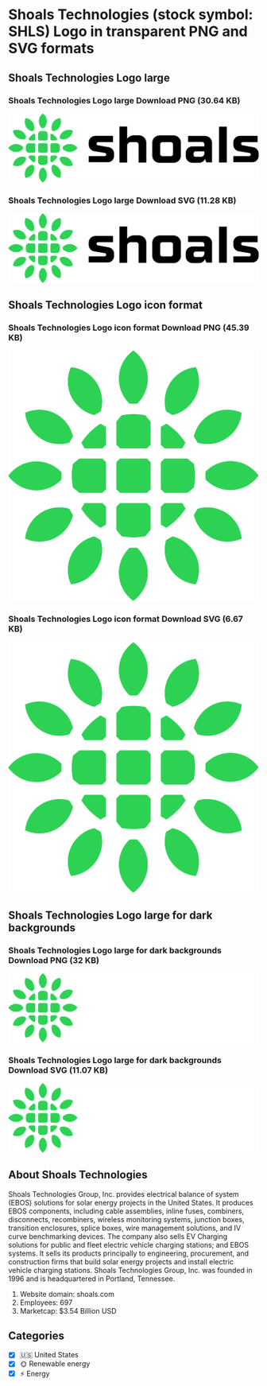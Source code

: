 # Shoals Technologies (stock symbol: SHLS) Logo in transparent PNG and SVG formats

## Shoals Technologies Logo large

### Shoals Technologies Logo large Download PNG (30.64 KB)

![Shoals Technologies Logo large Download PNG (30.64 KB)](/img/orig/SHLS_BIG-f385adef.png)

### Shoals Technologies Logo large Download SVG (11.28 KB)

![Shoals Technologies Logo large Download SVG (11.28 KB)](/img/orig/SHLS_BIG-2dffc9c3.svg)

## Shoals Technologies Logo icon format

### Shoals Technologies Logo icon format Download PNG (45.39 KB)

![Shoals Technologies Logo icon format Download PNG (45.39 KB)](/img/orig/SHLS-d0ac77a1.png)

### Shoals Technologies Logo icon format Download SVG (6.67 KB)

![Shoals Technologies Logo icon format Download SVG (6.67 KB)](/img/orig/SHLS-d94c58fd.svg)

## Shoals Technologies Logo large for dark backgrounds

### Shoals Technologies Logo large for dark backgrounds Download PNG (32 KB)

![Shoals Technologies Logo large for dark backgrounds Download PNG (32 KB)](/img/orig/SHLS_BIG.D-d2386dc7.png)

### Shoals Technologies Logo large for dark backgrounds Download SVG (11.07 KB)

![Shoals Technologies Logo large for dark backgrounds Download SVG (11.07 KB)](/img/orig/SHLS_BIG.D-203b4050.svg)

## About Shoals Technologies

Shoals Technologies Group, Inc. provides electrical balance of system (EBOS) solutions for solar energy projects in the United States. It produces EBOS components, including cable assemblies, inline fuses, combiners, disconnects, recombiners, wireless monitoring systems, junction boxes, transition enclosures, splice boxes, wire management solutions, and IV curve benchmarking devices. The company also sells EV Charging solutions for public and fleet electric vehicle charging stations; and EBOS systems. It sells its products principally to engineering, procurement, and construction firms that build solar energy projects and install electric vehicle charging stations. Shoals Technologies Group, Inc. was founded in 1996 and is headquartered in Portland, Tennessee.

1. Website domain: shoals.com
2. Employees: 697
3. Marketcap: $3.54 Billion USD


## Categories
- [x] 🇺🇸 United States
- [x] 🌞 Renewable energy
- [x] ⚡ Energy
